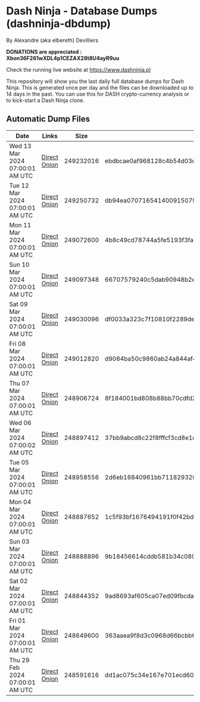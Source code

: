 # Dash Ninja - Database Dumps (dashninja-dbdump)
By Alexandre (aka elbereth) Devilliers

**DONATIONS are appreciated : Xbon36F261wXDL4p1CEZAX28t8U4ayR9uu**

Check the running live website at https://www.dashninja.pl

This repository will show you the last daily full database dumps for Dash Ninja. This is generated once per day and the files can be downloaded up to 14 days in the past.
You can use this for DASH crypto-currency analysis or to kick-start a Dash Ninja clone.


## Automatic Dump Files
| Date | Links | Size | SHA256 |
|--|--|--|--|
| Wed 13 Mar 2024 07:00:01 AM UTC | [Direct](https://oshi.at/DmSP) [Onion](http://5ety7tpkim5me6eszuwcje7bmy25pbtrjtue7zkqqgziljwqy3rrikqd.onion/DmSP) | 249232016 | ebdbcae0af968128c4b54d03d6215dc324d44d835c95a4f32ebfcfab91698440 | 
| Tue 12 Mar 2024 07:00:01 AM UTC | [Direct](https://oshi.at/hnkfB) [Onion](http://5ety7tpkim5me6eszuwcje7bmy25pbtrjtue7zkqqgziljwqy3rrikqd.onion/hnkfB) | 249250732 | db94ea0707165414009150797c66b4ed22b59e6064e5407021cb46ef3a61e21d | 
| Mon 11 Mar 2024 07:00:01 AM UTC | [Direct](https://oshi.at/NkJh) [Onion](http://5ety7tpkim5me6eszuwcje7bmy25pbtrjtue7zkqqgziljwqy3rrikqd.onion/NkJh) | 249072600 | 4b8c49cd78744a5fe5193f3fa72355e84430c7c612dc5a8653bd101a251bac0f | 
| Sun 10 Mar 2024 07:00:01 AM UTC | [Direct](<html>) [Onion]() | 249097348 | 66707579240c5dab90948b2e252118ca5ef6cdce1f85af38ade468c7f5302a70 | 
| Sat 09 Mar 2024 07:00:01 AM UTC | [Direct](<html>) [Onion]() | 249030096 | df0033a323c7f10810f2289deaf21727a7c2d2d00a86c04679aa10d919dcb12b | 
| Fri 08 Mar 2024 07:00:01 AM UTC | [Direct](https://oshi.at/aZXV) [Onion](http://5ety7tpkim5me6eszuwcje7bmy25pbtrjtue7zkqqgziljwqy3rrikqd.onion/aZXV) | 249012820 | d9084ba50c9860ab24a844af424c8c54c27dbed9e6b4810b1bf560ca60ab6e2d | 
| Thu 07 Mar 2024 07:00:01 AM UTC | [Direct](https://oshi.at/YmJh) [Onion](http://5ety7tpkim5me6eszuwcje7bmy25pbtrjtue7zkqqgziljwqy3rrikqd.onion/YmJh) | 248906724 | 8f184001bd808b88bb70cdfd2475663bb5321afb21faec7952c939ad23507716 | 
| Wed 06 Mar 2024 07:00:02 AM UTC | [Direct](https://oshi.at/CqNZ) [Onion](http://5ety7tpkim5me6eszuwcje7bmy25pbtrjtue7zkqqgziljwqy3rrikqd.onion/CqNZ) | 248897412 | 37bb9abcd8c22f8fffcf3cd8e1dcfecdbefa4e6ee13716669f9852e6960eb602 | 
| Tue 05 Mar 2024 07:00:01 AM UTC | [Direct](https://oshi.at/QCQN) [Onion](http://5ety7tpkim5me6eszuwcje7bmy25pbtrjtue7zkqqgziljwqy3rrikqd.onion/QCQN) | 248958556 | 2d6eb16840961bb7118293201947489f6ac6b1ea9fb79f5e2864b929ac707dc7 | 
| Mon 04 Mar 2024 07:00:01 AM UTC | [Direct](https://oshi.at/WpyQ) [Onion](http://5ety7tpkim5me6eszuwcje7bmy25pbtrjtue7zkqqgziljwqy3rrikqd.onion/WpyQ) | 248887652 | 1c5f93bf1676494191f0f42bdd31630340ff3731d91aca837df61b016c5bc74b | 
| Sun 03 Mar 2024 07:00:01 AM UTC | [Direct](https://oshi.at/oASS) [Onion](http://5ety7tpkim5me6eszuwcje7bmy25pbtrjtue7zkqqgziljwqy3rrikqd.onion/oASS) | 248888896 | 9b18456614cddb581b34c0803eca562bb92d22066187b7046ae372b265ff95cd | 
| Sat 02 Mar 2024 07:00:01 AM UTC | [Direct](https://oshi.at/oNKF) [Onion](http://5ety7tpkim5me6eszuwcje7bmy25pbtrjtue7zkqqgziljwqy3rrikqd.onion/oNKF) | 248844352 | 9ad8693af605ca07ed09fbcda17e5c510391d332ff1acfc7d04d4da0e1c2a14e | 
| Fri 01 Mar 2024 07:00:01 AM UTC | [Direct](https://oshi.at/JoHB) [Onion](http://5ety7tpkim5me6eszuwcje7bmy25pbtrjtue7zkqqgziljwqy3rrikqd.onion/JoHB) | 248649600 | 363aaea9f8d3c0968d66bcbb65396ab557970b191997de9dbf1de111ebeab45c | 
| Thu 29 Feb 2024 07:00:01 AM UTC | [Direct](https://oshi.at/fjnr) [Onion](http://5ety7tpkim5me6eszuwcje7bmy25pbtrjtue7zkqqgziljwqy3rrikqd.onion/fjnr) | 248591616 | dd1ac075c34e167e701ecd60d6894e05f3203d95ec58b927a34f16ecc2335731 | 
